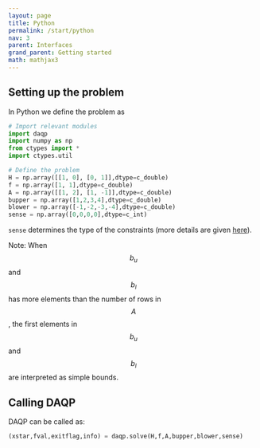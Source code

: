```yaml
---
layout: page
title: Python 
permalink: /start/python
nav: 3 
parent: Interfaces 
grand_parent: Getting started 
math: mathjax3
---
```



## Setting up the problem
In Python we define the problem as 
```python
# Import relevant modules 
import daqp
import numpy as np
from ctypes import * 
import ctypes.util

# Define the problem
H = np.array([[1, 0], [0, 1]],dtype=c_double)
f = np.array([1, 1],dtype=c_double)
A = np.array([[1, 2], [1, -1]],dtype=c_double)
bupper = np.array([1,2,3,4],dtype=c_double)
blower = np.array([-1,-2,-3,-4],dtype=c_double)
sense = np.array([0,0,0,0],dtype=c_int)

```
`sense` determines the type of the constraints (more details are given [here](/daqp/parameters/#constraint-classification)).

Note: When $$b_u$$ and $$b_l$$ has more elements than the number of rows in $$A$$, the first elements in $$b_u$$ and $$b_l$$ are interpreted as simple bounds. 

## Calling DAQP
DAQP can be called as: 
```python
(xstar,fval,exitflag,info) = daqp.solve(H,f,A,bupper,blower,sense)
```
